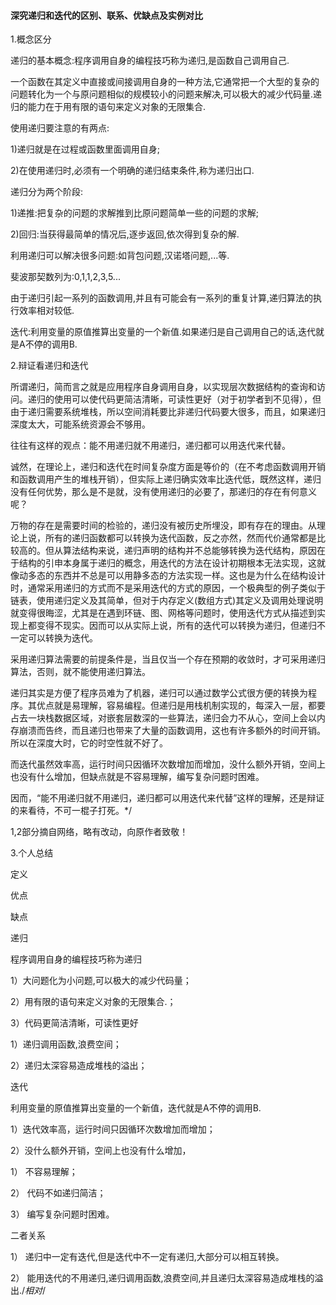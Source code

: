 #### 深究递归和迭代的区别、联系、优缺点及实例对比
1.概念区分

递归的基本概念:程序调用自身的编程技巧称为递归,是函数自己调用自己.

一个函数在其定义中直接或间接调用自身的一种方法,它通常把一个大型的复杂的问题转化为一个与原问题相似的规模较小的问题来解决,可以极大的减少代码量.递归的能力在于用有限的语句来定义对象的无限集合.

使用递归要注意的有两点:

1)递归就是在过程或函数里面调用自身;

2)在使用递归时,必须有一个明确的递归结束条件,称为递归出口.

递归分为两个阶段:

1)递推:把复杂的问题的求解推到比原问题简单一些的问题的求解;

2)回归:当获得最简单的情况后,逐步返回,依次得到复杂的解.

利用递归可以解决很多问题:如背包问题,汉诺塔问题,...等.

斐波那契数列为:0,1,1,2,3,5...

由于递归引起一系列的函数调用,并且有可能会有一系列的重复计算,递归算法的执行效率相对较低.

迭代:利用变量的原值推算出变量的一个新值.如果递归是自己调用自己的话,迭代就是A不停的调用B.

2.辩证看递归和迭代

所谓递归，简而言之就是应用程序自身调用自身，以实现层次数据结构的查询和访问。递归的使用可以使代码更简洁清晰，可读性更好（对于初学者到不见得），但由于递归需要系统堆栈，所以空间消耗要比非递归代码要大很多，而且，如果递归深度太大，可能系统资源会不够用。

往往有这样的观点：能不用递归就不用递归，递归都可以用迭代来代替。

诚然，在理论上，递归和迭代在时间复杂度方面是等价的（在不考虑函数调用开销和函数调用产生的堆栈开销），但实际上递归确实效率比迭代低，既然这样，递归没有任何优势，那么是不是就，没有使用递归的必要了，那递归的存在有何意义呢？

万物的存在是需要时间的检验的，递归没有被历史所埋没，即有存在的理由。从理论上说，所有的递归函数都可以转换为迭代函数，反之亦然，然而代价通常都是比较高的。但从算法结构来说，递归声明的结构并不总能够转换为迭代结构，原因在于结构的引申本身属于递归的概念，用迭代的方法在设计初期根本无法实现，这就像动多态的东西并不总是可以用静多态的方法实现一样。这也是为什么在结构设计时，通常采用递归的方式而不是采用迭代的方式的原因，一个极典型的例子类似于链表，使用递归定义及其简单，但对于内存定义(数组方式)其定义及调用处理说明就变得很晦涩，尤其是在遇到环链、图、网格等问题时，使用迭代方式从描述到实现上都变得不现实。因而可以从实际上说，所有的迭代可以转换为递归，但递归不一定可以转换为迭代。

采用递归算法需要的前提条件是，当且仅当一个存在预期的收敛时，才可采用递归算法，否则，就不能使用递归算法。

递归其实是方便了程序员难为了机器，递归可以通过数学公式很方便的转换为程序。其优点就是易理解，容易编程。但递归是用栈机制实现的，每深入一层，都要占去一块栈数据区域，对嵌套层数深的一些算法，递归会力不从心，空间上会以内存崩溃而告终，而且递归也带来了大量的函数调用，这也有许多额外的时间开销。所以在深度大时，它的时空性就不好了。

而迭代虽然效率高，运行时间只因循环次数增加而增加，没什么额外开销，空间上也没有什么增加，但缺点就是不容易理解，编写复杂问题时困难。

因而，“能不用递归就不用递归，递归都可以用迭代来代替”这样的理解，还是辩证的来看待，不可一棍子打死。*/

1,2部分摘自网络，略有改动，向原作者致敬！

3.个人总结

 

定义

优点

缺点

递归

程序调用自身的编程技巧称为递归

1）大问题化为小问题,可以极大的减少代码量；

2）用有限的语句来定义对象的无限集合.；

3）代码更简洁清晰，可读性更好

1）递归调用函数,浪费空间；

2）递归太深容易造成堆栈的溢出；

 

迭代

利用变量的原值推算出变量的一个新值，迭代就是A不停的调用B.

1）迭代效率高，运行时间只因循环次数增加而增加；

2）没什么额外开销，空间上也没有什么增加，

1） 不容易理解；

2） 代码不如递归简洁；

3） 编写复杂问题时困难。

二者关系

1） 递归中一定有迭代,但是迭代中不一定有递归,大部分可以相互转换。

2） 能用迭代的不用递归,递归调用函数,浪费空间,并且递归太深容易造成堆栈的溢出./*相对*/


